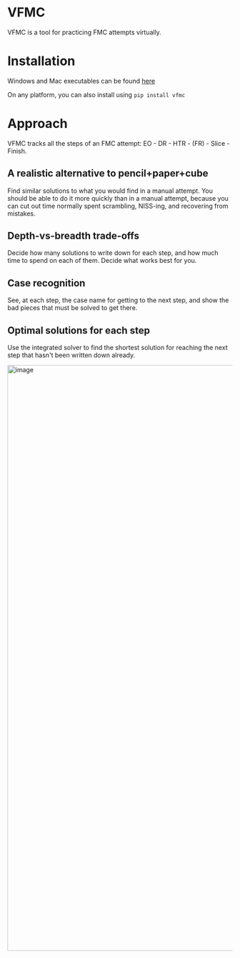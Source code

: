 # VFMC

VFMC is a tool for practicing FMC attempts virtually.

# Installation

Windows and Mac executables can be found [here](https://github.com/rodneykinney/VFMC/releases/latest)

On any platform, you can also install using `pip install vfmc`

# Approach

VFMC tracks all the steps of an FMC attempt: EO - DR - HTR - (FR) - Slice - Finish. 

## A realistic alternative to pencil+paper+cube

Find similar solutions to what you would find in a manual attempt.
You should be able to do it more quickly than in a manual attempt, because you can cut out time 
normally spent scrambling, NISS-ing, and recovering from mistakes.

## Depth-vs-breadth trade-offs

Decide how many solutions to write down for each step, 
and how much time to spend on each of them. Decide what works best for you.

## Case recognition

See, at each step, the case name for getting to the next step, and show the bad pieces 
that must be solved to get there.

## Optimal solutions for each step

Use the integrated solver to find the shortest solution for reaching the next step that 
hasn't been written down already.

<img width="1312" alt="image" src="https://github.com/user-attachments/assets/bd1ba408-0f60-4090-a116-59d5496add15" />


